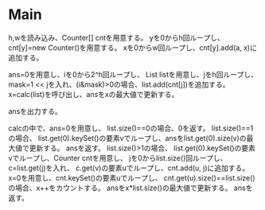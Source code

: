 # Main
h,wを読み込み、Counter[] cntを用意する。
yを0からh回ループし、cnt[y]=new Counter()を用意する。
xを0からw回ループし、cnt[y].add(a, x)に追加する。

ans=0を用意し、iを0から2^h回ループし、
List<Counter> listを用意し、jをh回ループし、
mask=1 << jを入れ、(i&mask)>0の場合、list.add(cnt[j])を追加する。
x=calc(list)を呼び出し、ansをxの最大値で更新する。

ansを出力する。

calcの中で、ans=0を用意し、
list.size()==0の場合、0を返す。
list.size()==1の場合、
list.get(0).keySet()の要素vでループし、ansをlist.get(0).size(v)の最大値で更新する。
ansを返す。
list.size()>1の場合、
list.get(0).keySet()の要素vでループし、Counter cntを用意し、
jを0からlist.size()回ループし、c=list.get(j)を入れ、
c.get(v)の要素uでループし、cnt.add(u, j)に追加する。
x=0を用意し、cnt.keySet()の要素uでループし、
cnt.get(u).size()==list.size()の場合、x++をカウントする。
ansをx*list.size()の最大値で更新する。
ansを返す。
